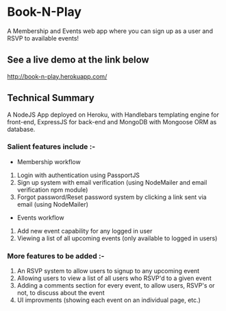 # Book-N-Play

A Membership and Events web app where you can sign up as a user and RSVP to available events!

## See a live demo at the link below

http://book-n-play.herokuapp.com/

## Technical Summary

A NodeJS App deployed on Heroku, with Handlebars templating engine for front-end, ExpressJS for back-end and MongoDB with Mongoose ORM as database.

### Salient features include :-

+ Membership workflow
1. Login with authentication using PassportJS
2. Sign up system with email verification (using NodeMailer and email verification npm module)
3. Forgot password/Reset password system by clicking a link sent via email (using NodeMailer)

+ Events workflow
1. Add new event capability for any logged in user
2. Viewing a list of all upcoming events (only available to logged in users)

### More features to be added :-

1. An RSVP system to allow users to signup to any upcoming event
2. Allowing users to view a list of all users who RSVP'd to a given event
3. Adding a comments section for every event, to allow users, RSVP's or not, to discuss about the event
4. UI improvments (showing each event on an individual page, etc.)
